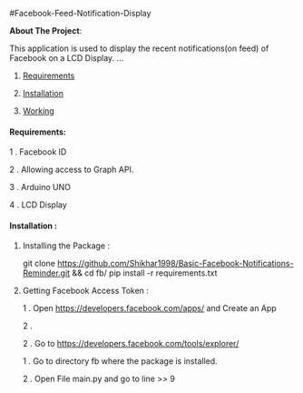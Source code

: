 #Facebook-Feed-Notification-Display

**About The Project**: 

This application is used to display the recent notifications(on feed) of Facebook on a LCD Display.
...

1. [Requirements](#requirements)

2. [Installation](#installation)

3. [Working](#working)

#### Requirements:

1 . Facebook ID 

2 . Allowing access to Graph API.

3 . Arduino UNO

4 . LCD Display

#### Installation :

1. Installing the Package :

     git clone https://github.com/Shikhar1998/Basic-Facebook-Notifications-Reminder.git && cd fb/
     pip install -r requirements.txt
     
2. Getting Facebook Access Token :

     1 . Open https://developers.facebook.com/apps/ and Create an App
     
     2 . 
     
     2 . Go to https://developers.facebook.com/tools/explorer/

     1 . Go to directory fb where the package is installed.
     
     2 . Open File main.py and go to line >> 9  
     

